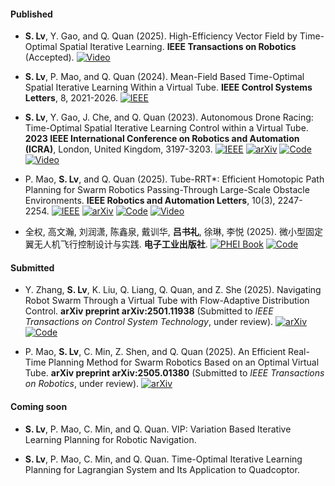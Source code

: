 #### Published

- <strong>S. Lv</strong>, Y. Gao, and Q. Quan (2025). High-Efficiency Vector Field by Time-Optimal Spatial Iterative Learning. <strong>IEEE Transactions on Robotics</strong> (Accepted). 
[![Video](https://img.shields.io/badge/Youtube-8A2BE2)](https://www.youtube.com/watch?v=2SIlN8J5JVo)


- <strong>S. Lv</strong>, P. Mao, and Q. Quan (2024). Mean-Field Based Time-Optimal Spatial Iterative Learning Within a Virtual Tube. <strong>IEEE Control Systems Letters</strong>, 8, 2021-2026. 
[![IEEE](https://img.shields.io/badge/IEEE-%23007C9B)](https://ieeexplore.ieee.org/abstract/document/10589420)

- <strong>S. Lv</strong>, Y. Gao, J. Che, and Q. Quan (2023). Autonomous Drone Racing: Time-Optimal Spatial Iterative Learning Control within a Virtual Tube. <strong>2023 IEEE International Conference on Robotics and Automation (ICRA)</strong>, London, United Kingdom, 3197-3203. 
[![IEEE](https://img.shields.io/badge/IEEE-%23007C9B)](https://ieeexplore.ieee.org/abstract/document/10161383) [![arXiv](https://img.shields.io/badge/arXiv-b31b1b)](https://arxiv.org/abs/2306.15992) [![Code](https://img.shields.io/badge/Code-blue)](https://gitee.com/rfly_buaa/control-within-virtual-tubes) [![Video](https://img.shields.io/badge/Youtube-8A2BE2)](https://www.youtube.com/watch?v=qGTPGCLu2UQ&t=6s)

- P. Mao, <strong>S. Lv</strong>, and Q. Quan (2025). Tube-RRT*: Efficient Homotopic Path Planning for Swarm Robotics Passing-Through Large-Scale Obstacle Environments. <strong>IEEE Robotics and Automation Letters</strong>, 10(3), 2247-2254. [![IEEE](https://img.shields.io/badge/IEEE-%23007C9B)](https://ieeexplore.ieee.org/abstract/document/10844529/)  [![arXiv](https://img.shields.io/badge/arXiv-b31b1b)](https://arxiv.org/abs/2404.09200) [![Code](https://img.shields.io/badge/Code-blue)](https://github.com/MorePanda123/TubeRRT) [![Video](https://img.shields.io/badge/Youtube-8A2BE2)](https://www.youtube.com/watch?v=xDccyfEWrNc)

- 全权, 高文瀚, 刘润潇, 陈鑫泉, 戴训华, <strong>吕书礼</strong>, 徐琳, 李悦 (2025). 微小型固定翼无人机飞行控制设计与实践. <strong>电子工业出版社</strong>. [![PHEI Book](https://img.shields.io/badge/Buy-2A5CAA?logo=azurepipelines&logoColor=white)](https://www.phei.com.cn/module/goods/wssd_content.jsp?bookid=67746) [![Code](https://img.shields.io/badge/Code-blue)](https://rflysim.com/doc/zh/C/5.FW_Book.html)

#### Submitted

- Y. Zhang, <strong>S. Lv</strong>, K. Liu, Q. Liang, Q. Quan, and Z. She (2025). Navigating Robot Swarm Through a Virtual Tube with Flow-Adaptive Distribution Control. <strong>arXiv preprint arXiv:2501.11938</strong> (Submitted to <i>IEEE Transactions on Control System Technology</i>, under review). [![arXiv](https://img.shields.io/badge/arXiv-b31b1b)](https://arxiv.org/abs/2501.11938) [![Code](https://img.shields.io/badge/Code-blue)](https://github.com/Yongwei-Zhang/Narrow-Virtual-Tube-Navigation)

- P. Mao, <strong>S. Lv</strong>, C. Min, Z. Shen, and Q. Quan (2025). An Efficient Real-Time Planning Method for Swarm Robotics Based on an Optimal Virtual Tube. <strong>arXiv preprint arXiv:2505.01380</strong> (Submitted to <i>IEEE Transactions on Robotics</i>, under review).  [![arXiv](https://img.shields.io/badge/arXiv-b31b1b)](https://arxiv.org/abs/2505.01380)

#### Coming soon

- <strong>S. Lv</strong>, P. Mao, C. Min, and Q. Quan. VIP: Variation Based Iterative Learning Planning for Robotic Navigation.

- <strong>S. Lv</strong>, P. Mao, C. Min, and Q. Quan. Time-Optimal Iterative Learning Planning for Lagrangian System and Its Application to Quadcoptor.